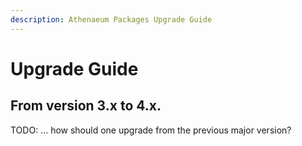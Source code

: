```yaml
---
description: Athenaeum Packages Upgrade Guide
---
```

# Upgrade Guide

## From version 3.x to 4.x.

TODO: ... how should one upgrade from the previous major version?
